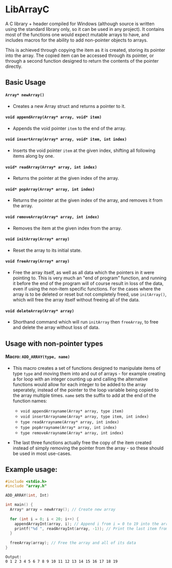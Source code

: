 # LibArrayC
A C library + header compiled for Windows (although source is written using the standard library only, so it can be used in any project). It contains most of the functions one would expect mutable arrays to have, and includes macros for the ability to add non-pointer objects to arrays.

This is achieved through copying the item as it is created, storing its pointer into the array. The copied item can be accessed through its pointer, or through a second function designed to return the contents of the pointer directly. 

## Basic Usage
#### `Array* newArray()`

- Creates a new Array struct and returns a pointer to it.

#### `void appendArray(Array* array, void* item)`

- Appends the void pointer `item` to the end of the array. 

#### `void insertArray(Array* array, void* item, int index)`

- Inserts the void pointer `item` at the given index, shifting all following items along by one. 

#### `void* readArray(Array* array, int index)`

- Returns the pointer at the given index of the array. 

#### `void* popArray(Array* array, int index)`

- Returns the pointer at the given index of the array, and removes it from the array. 

#### `void removeArray(Array* array, int index)`

- Removes the item at the given index from the array. 

#### `void initArray(Array* array)`

- Reset the array to its initial state. 

#### `void freeArray(Array* array)`

- Free the array itself, as well as all data which the pointers in it were pointing to. This is very much an "end of program" function, and running it before the end of the program will of course result in loss of the data, even if using the non-item specific functions. For the cases where the array is to be deleted or reset but not completely freed, use `initArray()`, which will free the array itself without freeing all of the data. 

#### `void deleteArray(Array* array)`

- Shorthand command which will run `initArray` then `freeArray`, to free and delete the array without loss of data. 

## Usage with non-pointer types

#### Macro: `ADD_ARRAY(type, name)`

- This macro creates a set of functions designed to manipulate items of type `type` and moving them into and out of arrays - for example creating a for loop with an integer counting up and calling the alternative functions would allow for each integer to be added to the array seperately, instead of the pointer to the loop variable being copied to the array multiple times. `name` sets the suffix to add at the end of the function names:
  - `void appendArrayname(Array* array, type item)`
  - `void insertArrayname(Array* array, type item, int index)`
  - `type readArrayname(Array* array, int index)`
  - `type popArrayname(Array* array, int index)`
  - `type removeArrayname(Array* array, int index)` 

- The last three functions actually free the copy of the item created instead of simply removing the pointer from the array - so these should be used in most use-cases. 

## Example usage:

```C
#include <stdio.h>
#include "array.h"

ADD_ARRAY(int, Int)

int main() {
  Array* array = newArray(); // Create new array
  
  for (int i = 0; i < 20; i++) {
    appendArrayInt(array, i); // Append i from i = 0 to 19 into the array. 
    printf("%d ", readArrayInt(array, -1)); // Print the last item from the array. 
  }
  
  freeArray(array); // Free the array and all of its data
}
```
```
Output:
0 1 2 3 4 5 6 7 8 9 10 11 12 13 14 15 16 17 18 19
```
